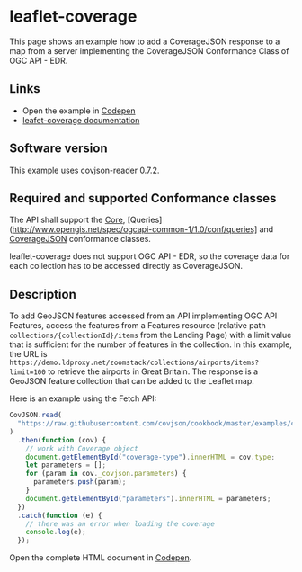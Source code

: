 # leaflet-coverage

This page shows an example how to add a CoverageJSON response to a map from a server implementing the CoverageJSON
Conformance Class of OGC API - EDR.

## Links

- Open the example in [Codepen](https://codepen.io/letmaik/pen/OXgPXQ)
- [leafet-coverage documentation](https://github.com/Reading-eScience-Centre/leaflet-coverage)

## Software version

This example uses covjson-reader 0.7.2.

## Required and supported Conformance classes

The API shall support the [Core](http://www.opengis.net/spec/ogcapi-common-1/1.0/conf/core), [Queries](http://www.opengis.net/spec/ogcapi-common-1/1.0/conf/queries] and [CoverageJSON](http://www.opengis.net/spec/ogcapi-common-1/1.0/conf/covjson) conformance classes.

leaflet-coverage does not support OGC API - EDR, so the coverage data for each collection has to be accessed directly as CoverageJSON.

## Description

To add GeoJSON features accessed from an API implementing OGC API Features, access the features from a Features resource (relative path `collections/{collectionId}/items` from the Landing Page) with a limit value that is sufficient for the number of features in the collection. In this example, the URL is `https://demo.ldproxy.net/zoomstack/collections/airports/items?limit=100` to retrieve the airports in Great Britain. The response is a GeoJSON feature collection that can be added to the Leaflet map.

Here is an example using the Fetch API:

```javascript
CovJSON.read(
  "https://raw.githubusercontent.com/covjson/cookbook/master/examples/coverages/grid.covjson"
)
  .then(function (cov) {
    // work with Coverage object
    document.getElementById("coverage-type").innerHTML = cov.type;
    let parameters = [];
    for (param in cov._covjson.parameters) {
      parameters.push(param);
    }
    document.getElementById("parameters").innerHTML = parameters;
  })
  .catch(function (e) {
    // there was an error when loading the coverage
    console.log(e);
  });
```

Open the complete HTML document in [Codepen](https://codepen.io/tomkralidis/pen/yLMYVwL).
